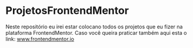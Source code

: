 # ProjetosFrontendMentor
 Neste repositório eu irei estar colocano todos os projetos que eu fizer na plataforma FrontendMentor.
Caso você queira praticar também aqui esta o link: www.frontendmentor.io
